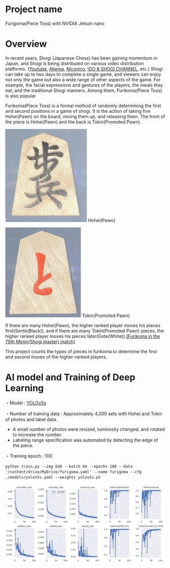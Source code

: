 # Project name
Furigoma(Piece Toss) with NVIDIA Jetson nano

# Overview
In recent years, Shogi (Japanese Chess) has been gaining momentum in Japan, and Shogi is being distributed on various video distribution platforms. ([Youtube](https://www.youtube.com/), [Abema](https://abema.tv/now-on-air/shogi), [Niconico](https://live.nicovideo.jp/), [IGO & SHOGI CHANNEL](https://www.igoshogi.net/), etc.)
Shogi can take up to two days to complete a single game, and viewers can enjoy not only the game but also a wide range of other aspects of the game.
For example, the facial expressions and gestures of the players, the meals they eat, and the traditional Shogi manners.
Among them, Furikoma(Piece Toss) is also popular.

Furikoma(Piece Toss) is a formal method of randomly determining the first and second positions in a game of shogi. It is the action of taking five Hohei(Pawn) on the board, mixing them up, and releasing them.
The front of the piece is Hohei(Pawn) and the back is Tokin(Promoted Pawn).

![Hohei(Pawn)](https://github.com/dk-flylab/furigoma/blob/main/images/ExampleTraining_hohei.JPG)
Hohei(Pawn)

![Tokin(Promoted Pawn)](https://github.com/dk-flylab/furigoma/blob/main/images/ExampleTraining_tokin.JPG)
Tokin(Promoted Pawn)

If there are many Hohei(Pawn), the higher ranked player moves his pieces first(Sente(Black)), and if there are many Tokin(Promoted Pawn) pieces, the higher ranked player moves his pieces later(Gote(White)).[(Furikoma in the 79th Meijin(Shogi master) match)](https://www.youtube.com/watch?v=LsHWH7vo8r8#t=17m10s)

This project counts the types of pieces in furikoma to determine the first and second moves of the higher-ranked players.


# AI model and Training of Deep Learning
・Model : [YOLOv5s](https://github.com/ultralytics/yolov5)

・Number of training data : Approximately 4,000 sets with Hohei and Tokin of photos and label data.
 - A small number of photos were resized, luminosity changed, and rotated to increase the number.
 - Labeling range specification was automated by detecting the edge of the piece.
 
・Training epoch : 100

`python train.py --img 640 --batch 64 --epochs 100 --data '/content/drive/MyDrive/furigoma.yaml' --name furigoma --cfg ./models/yolov5s.yaml --weights yolov5s.pt`

![results](https://github.com/dk-flylab/furigoma/blob/main/images/results.png)
